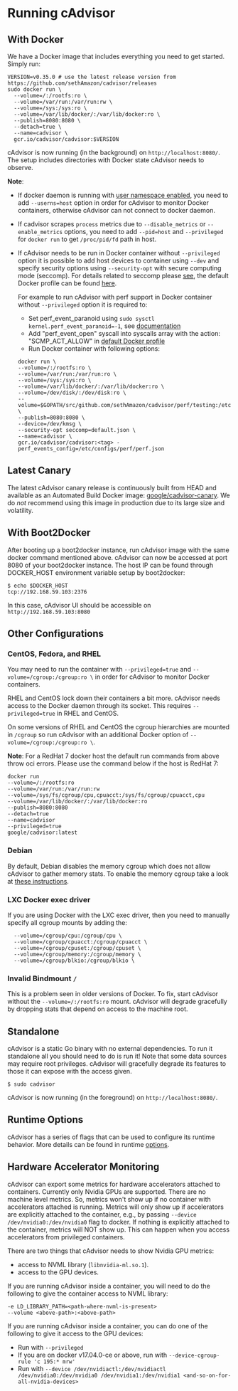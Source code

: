 # Running cAdvisor

## With Docker

We have a Docker image that includes everything you need to get started. Simply run:

```
VERSION=v0.35.0 # use the latest release version from https://github.com/sethAmazon/cadvisor/releases
sudo docker run \
  --volume=/:/rootfs:ro \
  --volume=/var/run:/var/run:rw \
  --volume=/sys:/sys:ro \
  --volume=/var/lib/docker/:/var/lib/docker:ro \
  --publish=8080:8080 \
  --detach=true \
  --name=cadvisor \
  gcr.io/cadvisor/cadvisor:$VERSION
```

cAdvisor is now running (in the background) on `http://localhost:8080/`. The setup includes directories with Docker state cAdvisor needs to observe.

**Note**: 
- If docker daemon is running with [user namespace enabled](https://docs.docker.com/engine/reference/commandline/dockerd/#starting-the-daemon-with-user-namespaces-enabled),
you need to add `--userns=host` option in order for cAdvisor to monitor Docker containers,
otherwise cAdvisor can not connect to docker daemon.
- If cadvisor scrapes `process` metrics due to `--disable_metrics` or `--enable_metrics` options, you need to add `--pid=host` and `--privileged` for `docker run` to get `/proc/pid/fd` path in host.
- If cAdvisor needs to be run in Docker container without `--privileged` option it is possible to add host devices to container using `--dev` and
  specify security options using `--security-opt` with secure computing mode (seccomp).
  For details related to seccomp please [see](https://docs.docker.com/engine/security/seccomp/), the default Docker profile can be found [here](https://github.com/moby/moby/blob/master/profiles/seccomp/default.json).

  For example to run cAdvisor with perf support in Docker container without `--privileged` option it is required to:
  - Set perf_event_paranoid using `sudo sysctl kernel.perf_event_paranoid=-1`, see [documentation](https://www.kernel.org/doc/Documentation/sysctl/kernel.txt)
  - Add "perf_event_open" syscall into syscalls array with the action: "SCMP_ACT_ALLOW" in [default Docker profile](https://github.com/moby/moby/blob/master/profiles/seccomp/default.json)
  - Run Docker container with following options:
  ```
  docker run \
  --volume=/:/rootfs:ro \
  --volume=/var/run:/var/run:ro \
  --volume=/sys:/sys:ro \
  --volume=/var/lib/docker/:/var/lib/docker:ro \
  --volume=/dev/disk/:/dev/disk:ro \
  --volume=$GOPATH/src/github.com/sethAmazon/cadvisor/perf/testing:/etc/configs/perf \
  --publish=8080:8080 \
  --device=/dev/kmsg \
  --security-opt seccomp=default.json \
  --name=cadvisor \
  gcr.io/cadvisor/cadvisor:<tag> -perf_events_config=/etc/configs/perf/perf.json
  ```

## Latest Canary

The latest cAdvisor canary release is continuously built from HEAD and available
as an Automated Build Docker image:
[google/cadvisor-canary](https://registry.hub.docker.com/u/google/cadvisor-canary/). We do *not* recommend using this image in production due to its large size and volatility.

## With Boot2Docker

After booting up a boot2docker instance, run cAdvisor image with the same docker command mentioned above. cAdvisor can now be accessed at port 8080 of your boot2docker instance. The host IP can be found through DOCKER_HOST environment variable setup by boot2docker:

```
$ echo $DOCKER_HOST
tcp://192.168.59.103:2376
```

In this case, cAdvisor UI should be accessible on `http://192.168.59.103:8080`

## Other Configurations

### CentOS, Fedora, and RHEL

You may need to run the container with `--privileged=true` and `--volume=/cgroup:/cgroup:ro \` in order for cAdvisor to monitor Docker containers.

RHEL and CentOS lock down their containers a bit more. cAdvisor needs access to the Docker daemon through its socket. This requires `--privileged=true` in RHEL and CentOS.

On some versions of RHEL and CentOS the cgroup hierarchies are mounted in `/cgroup` so run cAdvisor with an additional Docker option of `--volume=/cgroup:/cgroup:ro \`.

**Note**: For a RedHat 7 docker host the default run commands from above throw oci errors. Please use the command below if the host is RedHat 7:
```
docker run
--volume=/:/rootfs:ro
--volume=/var/run:/var/run:rw
--volume=/sys/fs/cgroup/cpu,cpuacct:/sys/fs/cgroup/cpuacct,cpu
--volume=/var/lib/docker/:/var/lib/docker:ro
--publish=8080:8080
--detach=true
--name=cadvisor
--privileged=true
google/cadvisor:latest
```


### Debian

By default, Debian disables the memory cgroup which does not allow cAdvisor to gather memory stats. To enable the memory cgroup take a look at [these instructions](https://github.com/sethAmazon/cadvisor/issues/432).

### LXC Docker exec driver

If you are using Docker with the LXC exec driver, then you need to manually specify all cgroup mounts by adding the:

```
  --volume=/cgroup/cpu:/cgroup/cpu \
  --volume=/cgroup/cpuacct:/cgroup/cpuacct \
  --volume=/cgroup/cpuset:/cgroup/cpuset \
  --volume=/cgroup/memory:/cgroup/memory \
  --volume=/cgroup/blkio:/cgroup/blkio \
```

### Invalid Bindmount `/`

This is a problem seen in older versions of Docker. To fix, start cAdvisor without the `--volume=/:/rootfs:ro` mount. cAdvisor will degrade gracefully by dropping stats that depend on access to the machine root.

## Standalone

cAdvisor is a static Go binary with no external dependencies. To run it standalone all you should need to do is run it! Note that some data sources may require root privileges. cAdvisor will gracefully degrade its features to those it can expose with the access given.

```
$ sudo cadvisor
```

cAdvisor is now running (in the foreground) on `http://localhost:8080/`.

## Runtime Options

cAdvisor has a series of flags that can be used to configure its runtime behavior. More details can be found in runtime [options](runtime_options.md).

## Hardware Accelerator Monitoring

cAdvisor can export some metrics for hardware accelerators attached to containers.
Currently only Nvidia GPUs are supported. There are no machine level metrics.
So, metrics won't show up if no container with accelerators attached is running.
Metrics will only show up if accelerators are explicitly attached to the container, e.g., by passing `--device /dev/nvidia0:/dev/nvidia0` flag to docker.
If nothing is explicitly attached to the container, metrics will NOT show up. This can happen when you access accelerators from privileged containers.

There are two things that cAdvisor needs to show Nvidia GPU metrics:
- access to NVML library (`libnvidia-ml.so.1`).
- access to the GPU devices.

If you are running cAdvisor inside a container, you will need to do the following to give the container access to NVML library:
```
-e LD_LIBRARY_PATH=<path-where-nvml-is-present>
--volume <above-path>:<above-path>
```

If you are running cAdvisor inside a container, you can do one of the following to give it access to the GPU devices:
- Run with `--privileged`
- If you are on docker v17.04.0-ce or above, run with `--device-cgroup-rule 'c 195:* mrw'`
- Run with `--device /dev/nvidiactl:/dev/nvidiactl /dev/nvidia0:/dev/nvidia0 /dev/nvidia1:/dev/nvidia1 <and-so-on-for-all-nvidia-devices>`
